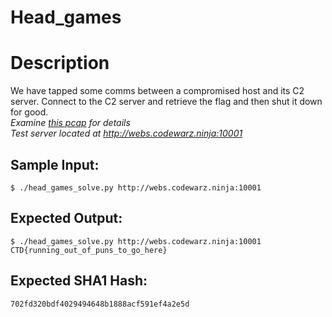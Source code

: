 # Head_games

# Description

<p>We have tapped some comms between a compromised host and its C2 server. Connect to the C2 server and retrieve the flag and then shut it down for good.<br/>
<em>Examine <a href="/static/downloads/c_c_one_1.pcap">this pcap</a> for details</em><br/>
<em>Test server located at <a href="http://webs.codewarz.ninja:10001" target="_new">http://webs.codewarz.ninja:10001</a></em>
</p>

## Sample Input:

```
$ ./head_games_solve.py http://webs.codewarz.ninja:10001
```
## Expected Output:

```
$ ./head_games_solve.py http://webs.codewarz.ninja:10001
CTD{running_out_of_puns_to_go_here}
```
## Expected SHA1 Hash:

```
702fd320bdf4029494648b1888acf591ef4a2e5d
```
